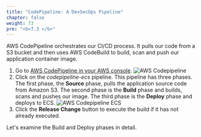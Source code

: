 ```yaml
---
title: "CodePipeline: A DevSecOps Pipeline"
chapter: false
weight: 73
pre: "<b>7.3 </b>"
---
```


AWS CodePipeline orchestrates our CI/CD process. It pulls our code from a S3 bucket and then uses AWS CodeBuild to build, scan and push our application container image.

1. Go to [AWS CodePipeline in your AWS console](https://console.aws.amazon.com/codesuite/codepipeline/pipelines).
   ![AWS Codepipeline](/images/aws-codepipeline.png)
2. Click on the _codepipeline-ecs_ pipeline. This pipeline has three phases. The first phase, the **Source** phase, pulls the application source code from Amazon S3. The second phase is the **Build** phase and builds, scans and pushes our image. The third phase is the **Deploy** phase and deploys to ECS.
   ![AWS Codepipeline ECS](/images/aws-codepipeline-ecs.png)
3. Click the **Release Change** button to execute the build if it has not already executed.

Let's examine the Build and Deploy phases in detail.